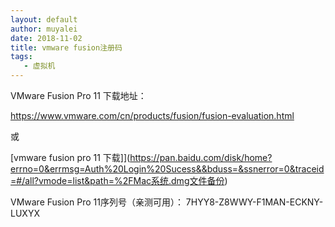 ```yaml
---
layout: default
author: muyalei
date: 2018-11-02
title: vmware fusion注册码
tags:
   - 虚拟机
---
```



VMware Fusion Pro 11 下载地址：

https://www.vmware.com/cn/products/fusion/fusion-evaluation.html

或

[vmware fusion pro 11 下载]](https://pan.baidu.com/disk/home?errno=0&errmsg=Auth%20Login%20Sucess&&bduss=&ssnerror=0&traceid=#/all?vmode=list&path=%2FMac系统.dmg文件备份)

VMware Fusion Pro 11序列号（亲测可用）：
7HYY8-Z8WWY-F1MAN-ECKNY-LUXYX


